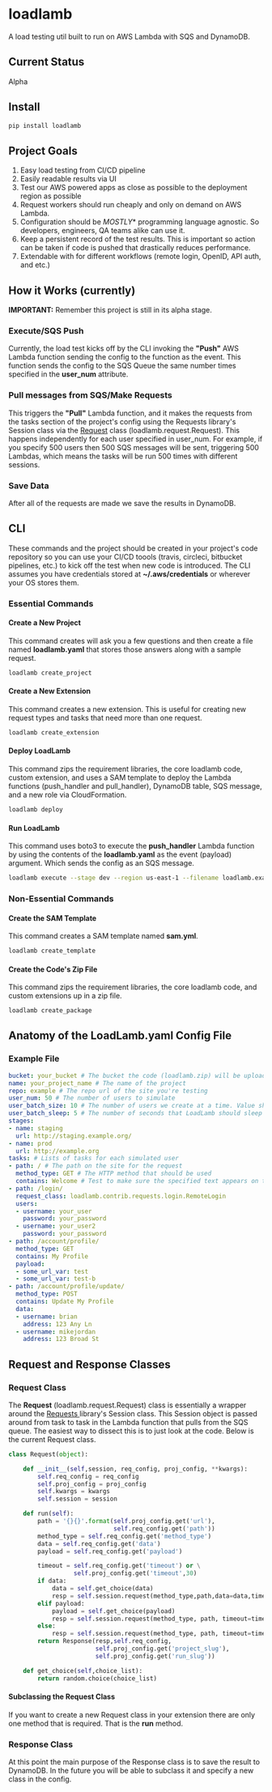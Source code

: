 # loadlamb

A load testing util built to run on AWS Lambda with SQS and DynamoDB.

## Current Status

Alpha

## Install

```python    
pip install loadlamb
```

## Project Goals

1. Easy load testing from CI/CD pipeline
2. Easily readable results via UI
3. Test our AWS powered apps as close as possible to the deployment region as possible
4. Request workers should run cheaply and only on demand on AWS Lambda.
5. Configuration should be *MOSTLY** programming language agnostic. So developers, engineers, QA teams alike can use it. 
6. Keep a persistent record of the test results. This is important so action can be taken if code is pushed that drastically reduces performance.
7. Extendable with for different workflows (remote login, OpenID, API auth, and etc.)

## How it Works (currently)

**IMPORTANT:** Remember this project is still in its alpha stage. 

### Execute/SQS Push

Currently, the load test kicks off by the CLI invoking the **"Push"** AWS Lambda function sending the config to the function as the event. This function sends the config to the SQS Queue the same number times specified in the **user_num** attribute. 

### Pull messages from SQS/Make Requests

This triggers the **"Pull"** Lambda function, and it makes the requests from the tasks section of the project's config using the Requests library's Session class via the [Request](#request-class) class (loadlamb.request.Request). This happens independently for each user specified in user_num. For example, if you specify 500 users then 500 SQS messages will be sent, triggering 500 Lambdas, which means the tasks will be run 500 times with different sessions. 

### Save Data

After all of the requests are made we save the results in DynamoDB.
   

## CLI

These commands and the project should be created in your project's code repository so you can use your CI/CD toools (travis, circleci, bitbucket pipelines, etc.) to kick off the test when new code is introduced. The CLI assumes you have credentials stored at **~/.aws/credentials** or wherever your OS stores them.

### Essential Commands

#### Create a New Project

This command creates will ask you a few questions and then create a file named **loadlamb.yaml** that stores those answers along with a sample request.
 
```bash
loadlamb create_project
```

#### Create a New Extension

This command creates a new extension. This is useful for creating new request types and tasks that need more than one request.

```bash
loadlamb create_extension
``` 

#### Deploy LoadLamb

This command zips the requirement libraries, the core loadlamb code, custom extension, and uses a SAM template to deploy the Lambda functions (push_handler and pull_handler), DynamoDB table, SQS message, and a new role via CloudFormation.

```bash
loadlamb deploy
```

#### Run LoadLamb

This command uses boto3 to execute the **push_handler** Lambda function by using the contents of the **loadlamb.yaml** as the event (payload) argument. Which sends the config as an SQS message. 
```bash
loadlamb execute --stage dev --region us-east-1 --filename loadlamb.example.yaml --profile_name default
```

### Non-Essential Commands 
#### Create the SAM Template

This command creates a SAM template named **sam.yml**.

```bash
loadlamb create_template
```
#### Create the Code's Zip File

This command zips the requirement libraries, the core loadlamb code, and custom extensions up in a zip file.

```bash
loadlamb create_package
```

## Anatomy of the LoadLamb.yaml Config File

### Example File

```yaml
bucket: your_bucket # The bucket the code (loadlamb.zip) will be uploaded to.
name: your_project_name # The name of the project
repo: example # The repo url of the site you're testing
user_num: 50 # The number of users to simulate
user_batch_size: 10 # The number of users we create at a time. Value should be from 1-10
user_batch_sleep: 5 # The number of seconds that LoadLamb should sleep between user groups 
stages:
- name: staging
  url: http://staging.example.org/
- name: prod
  url: http://example.org
tasks: # Lists of tasks for each simulated user
- path: / # The path on the site for the request 
  method_type: GET # The HTTP method that should be used
  contains: Welcome # Test to make sure the specified text appears on the page
- path: /login/
  request_class: loadlamb.contrib.requests.login.RemoteLogin
  users:
  - username: your_user
    password: your_password
  - username: your_user2
    password: your_password
- path: /account/profile/
  method_type: GET
  contains: My Profile
  payload:
  - some_url_var: test
  - some_url_var: test-b
- path: /account/profile/update/
  method_type: POST
  contains: Update My Profile
  data:
  - username: brian
    address: 123 Any Ln
  - username: mikejordan
    address: 123 Broad St
```

## Request and Response Classes

### Request Class

The **Request** (loadlamb.request.Request) class is essentially a wrapper around the [Requests ](http://docs.python-requests.org/en/master/) library's Session class. This Session object is passed around from task to task in the Lambda function that pulls from the SQS queue. The easiest way to dissect this is to just look at the code. Below is the current Request class.    
```python
class Request(object):

    def __init__(self,session, req_config, proj_config, **kwargs):
        self.req_config = req_config
        self.proj_config = proj_config
        self.kwargs = kwargs
        self.session = session

    def run(self):
        path = '{}{}'.format(self.proj_config.get('url'),
                             self.req_config.get('path'))
        method_type = self.req_config.get('method_type')
        data = self.req_config.get('data')
        payload = self.req_config.get('payload')

        timeout = self.req_config.get('timeout') or \
                  self.proj_config.get('timeout',30)
        if data:
            data = self.get_choice(data)
            resp = self.session.request(method_type,path,data=data,timeout=timeout)
        elif payload:
            payload = self.get_choice(payload)
            resp = self.session.request(method_type, path, timeout=timeout, payload=payload)
        else:
            resp = self.session.request(method_type, path, timeout=timeout)
        return Response(resp,self.req_config,
                        self.proj_config.get('project_slug'),
                        self.proj_config.get('run_slug'))

    def get_choice(self,choice_list):
        return random.choice(choice_list)
```

#### Subclassing the Request Class 

If you want to create a new Request class in your extension there are only one method that is required. That is the **run** method.

### Response Class

At this point the main purpose of the Response class is to save the result to DynamoDB. In the future you will be able to subclass it and specify a new class in the config.